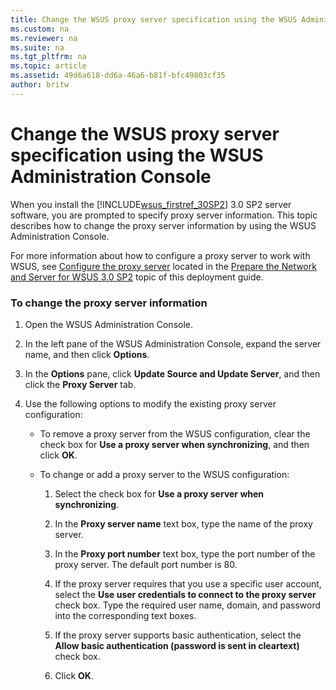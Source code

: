 ```yaml
---
title: Change the WSUS proxy server specification using the WSUS Administration Console
ms.custom: na
ms.reviewer: na
ms.suite: na
ms.tgt_pltfrm: na
ms.topic: article
ms.assetid: 49d6a618-dd6a-46a6-b81f-bfc49803cf35
author: britw
---
```

# Change the WSUS proxy server specification using the WSUS Administration Console
When you install the [!INCLUDE[wsus_firstref_30SP2](../Token/wsus_firstref_30SP2_md.md)] 3.0 SP2 server software, you are prompted to specify proxy server information. This topic describes how to change the proxy server information by using the WSUS Administration Console.  
  
For more information about how to configure a proxy server to work with WSUS, see [Configure the proxy server](../Topic/Prepare-the-Network-and-Server-for-WSUS-3.0-SP2.md#proxy) located in the [Prepare the Network and Server for WSUS 3.0 SP2](../Topic/Prepare-the-Network-and-Server-for-WSUS-3.0-SP2.md) topic of this deployment guide.  
  
### To change the proxy server information  
  
1.  Open the WSUS Administration Console.  
  
2.  In the left pane of the WSUS Administration Console, expand the server name, and then click **Options**.  
  
3.  In the **Options** pane, click **Update Source and Update Server**, and then click the **Proxy Server** tab.  
  
4.  Use the following options to modify the existing proxy server configuration:  
  
    -   To remove a proxy server from the WSUS configuration, clear the check box for **Use a proxy server when synchronizing**, and then click **OK**.  
  
    -   To change or add a proxy server to the WSUS configuration:  
  
        1.  Select the check box for **Use a proxy server when synchronizing**.  
  
        2.  In the **Proxy server name** text box, type the name of the proxy server.  
  
        3.  In the **Proxy port number** text box, type the port number of the proxy server. The default port number is 80.  
  
        4.  If the proxy server requires that you use a specific user account, select the **Use user credentials to connect to the proxy server** check box. Type the required user name, domain, and password into the corresponding text boxes.  
  
        5.  If the proxy server supports basic authentication, select the **Allow basic authentication \(password is sent in cleartext\)** check box.  
  
        6.  Click **OK**.  
  
